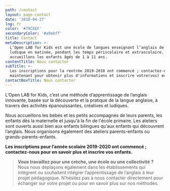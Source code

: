 ```yaml
---
path: /contact
layout: page-contact
date: '2018-04-27'
lng: fr
color: '#79CEEF'
secondaryColor: '#a9ebff'
title: Contact
metaDescription: >-
  L’Open LAB for Kids est une école de langues enseignant l’anglais de manière
  ludique en matinée, pendant les temps périscolaire et extrascolaire. Nous
  accueillons les enfants âgés de 1 à 11 ans. 
contentTitle: Nous contacter
subTitle: >-
  Les inscriptions pour la rentrée 2019-2010 ont commencé ; contactez-nous dès
  maintenant pour obtenir plus d'informations et inscrire votre(vos) enfant(s). 
contactBoxTitle: Nous contacter
---
```

L’Open LAB for Kids, c’est une méthode d’apprentissage de l’anglais innovante, basée sur la découverte et la pratique de la langue anglaise, à travers des activités épanouissantes, créatives et ludiques.

Nous accueillons les bébés et les petits accompagnés de leurs parents, les enfants dès la maternelle et jusqu'à la fin de l'école primaire. Les ateliers sont ouverts aussi bien aux enfants bilingues qu’aux enfants qui découvrent l’anglais. Nous organisons également des ateliers parents-enfants ou grands-parents-enfants.

**Les inscriptions pour l’année scolaire 2019-2020 ont commencé ; contactez-nous pour en savoir plus et inscrire vos enfants.**



> **Vous travaillez pour une crèche, une école ou une collectivité ?** Nous nous déplaçons également dans les établissements qui intègrent ou souhaitent intégrer l’apprentissage de l’anglais à leur projet pédagogique. N’hésitez pas à nous contacter directement pour échanger sur votre projet ou pour en savoir plus sur nos méthodes.

